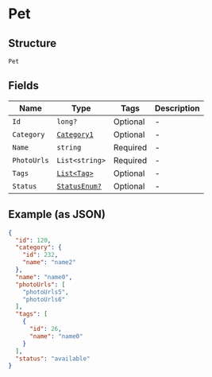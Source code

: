 
# Pet

## Structure

`Pet`

## Fields

| Name | Type | Tags | Description |
|  --- | --- | --- | --- |
| `Id` | `long?` | Optional | - |
| `Category` | [`Category1`](../../doc/models/category-1.md) | Optional | - |
| `Name` | `string` | Required | - |
| `PhotoUrls` | `List<string>` | Required | - |
| `Tags` | [`List<Tag>`](../../doc/models/tag.md) | Optional | - |
| `Status` | [`StatusEnum?`](../../doc/models/status-enum.md) | Optional | - |

## Example (as JSON)

```json
{
  "id": 120,
  "category": {
    "id": 232,
    "name": "name2"
  },
  "name": "name0",
  "photoUrls": [
    "photoUrls5",
    "photoUrls6"
  ],
  "tags": [
    {
      "id": 26,
      "name": "name0"
    }
  ],
  "status": "available"
}
```

